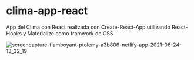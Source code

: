 # clima-app-react
App del Clima con React realizada con Create-React-App utilizando React-Hooks y Materialize como framwork de CSS

![screencapture-flamboyant-ptolemy-a3b806-netlify-app-2021-06-24-13_32_19](https://user-images.githubusercontent.com/63797901/123300262-c9ee2880-d4f0-11eb-8d73-000c54b1a8e6.png)



